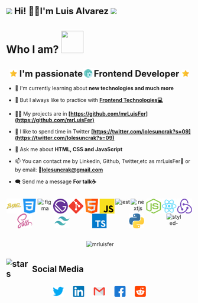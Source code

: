 <h2 style="font-size: 1.5rem; font-weight: bold;"> <img src="https://media.giphy.com/media/ObNTw8Uzwy6KQ/giphy.gif" width="40px"> Hi! 👨‍💻I'm Luis Alvarez <img src="https://media.giphy.com/media/fFEFxS3DE5VIY/giphy.gif" width="35px" /></h2>

<h1 style="font-size: bold;">Who I am? <img src="https://media.giphy.com/media/cXRew6iGi0cLZSl76j/giphy.gif" width="60" height="60" /></h1>

<h3 style="text-align: center; font-size: 1.5rem; display: flex; align-items: center; justify-content: center; margin-bottom: 1rem;"><img style="width: 20px; height: 20px; margin: 0 0.4rem;" src="./assets/others/star.svg" alt="🌟">I'm passionate <img src="./assets/others/web.svg" alt="💻" width="30px"><span style="font-weight: bold;">Frontend Developer</span><img style="width: 20px; height: 20px; margin: 0 0.4rem;" src="./assets/others/star.svg" alt="🌟" /></h3>

- 🌱 I'm currently learning about **new technologies and much more**

- 🌟 But I always like to practice with **[Frontend Technologies💻](https://github.com/mrLuisFer)**

- 👨‍💻 My projects are in **[https://github.com/mrLuisFer](https://github.com/mrLuisFer)**

- 💬 I like to spend time in Twitter **[https://twitter.com/lolesuncrak?s=09](https://twitter.com/lolesuncrak?s=09)**

- 📝 Ask me about **HTML, CSS and JavaScript**

- 📫 You can contact me by Linkedin, Github, Twitter,etc as mrLuisFer🌟 or by email: **💼lolesuncrak@gmail.com**

- 🗨️ Send me a message **For talk☕**

<p style="text-align: center; display: flex; justify-content: space-around; flex-wrap: wrap; margin-top: 2rem; margin-bottom: 2rem;">
<img src="./assets/babel.svg" alt="babel" width="40" height="40"/> 
<img src="./assets/css3.svg" alt="css3" width="40" height="40"/> 
<img src="https://www.vectorlogo.zone/logos/figma/figma-icon.svg" alt="figma" width="40" height="40"/> 
<img src="./assets/gatsby.svg" alt="gatsby" width="40" height="40"/> 
<img src="./assets/git.svg" alt="git" width="40" height="40"/>
<img src="./assets/html.svg" alt="html5" width="40" height="40"/>
<img src="./assets/javascript.svg" alt="javascript" width="40" height="40"/> 
<img src="https://i.ibb.co/Yj6p14L/jest.png" alt="jest" width="40" height="40"/> 
<img src="https://cdn.worldvectorlogo.com/logos/nextjs-3.svg" alt="nextjs" width="40" height="40"/> 
<img src="./assets/nodejs.svg" alt="nodejs" width="40" height="40"/> 
<img src="./assets/react.svg" alt="react" width="40" height="40"/> 
<img src="./assets/redux.svg" alt="redux" width="40" height="40"/> 
<img src="./assets/sass.svg" alt="sass" width="40" height="40"/> 
<img src="./assets/tailwindcss.svg" alt="tailwind" width="40" height="40"/> 
<img src="./assets/typescript.svg" alt="typescript" width="40" height="40"/>
<img src="./assets/python.svg" alt="python" width="40" height="40"/>
<img src="https://miro.medium.com/max/318/1*c1rnU4_5k7Mimo_CA1efmQ.png" alt="styled-components" width="40" height="40"/>
</p>

<p align="center">&nbsp;<img align="center" src="https://github-readme-stats.vercel.app/api?username=mrluisfer&show_icons=true" alt="mrluisfer" /></p>

<h2 style="font-size: 1.4rem; display: flex; align-items: center; font-weight: bold;"><img src="https://media.giphy.com/media/d0aPfEC538kEM/giphy.gif" alt="stars" width="70px" />Social Media</h2>

<p align="center" style="display: flex; flex-wrap: wrap; justify-content: center;">
<a style="margin: 0 0.8rem; outline: none;" href="https://twitter.com/lolesuncrak" target="_blank"><img align="center" src="./assets/social-media/twitter.svg" alt="lolesuncrak" height="30" width="30" /></a>
<a style="margin: 0 0.8rem; outline: none;" href="https://linkedin.com/in/luis fernando alvarez manriquez" target="blank"><img src="./assets/social-media/linkedin.svg" alt="luis fernando alvarez manriquez" height="30" width="30" /></a>
<a style="margin: 0 0.8rem; outline: none;" href='mailto:lolesuncrak@gmail.com' target='_blank'><img src="./assets/social-media/gmail.svg" width="30" height="30" alt="luis fernando alvarez manriquez" /></a>
<a style="margin: 0 0.8rem; outline: none;" href='https://www.facebook.com/profile.php?id=100013068189807' target='_blank'><img src='./assets/social-media/facebook.svg' alt='luis fer alvarez' height='30' width='30'/></a>
<a style="margin: 0 0.8rem; outline: none;" href="https://www.reddit.com/user/mrLuisFer" target="_blank" ><img src="./assets/social-media/reddit.svg" alt="u/mrLuisFer" height='30' width='30'></a>
</p>
